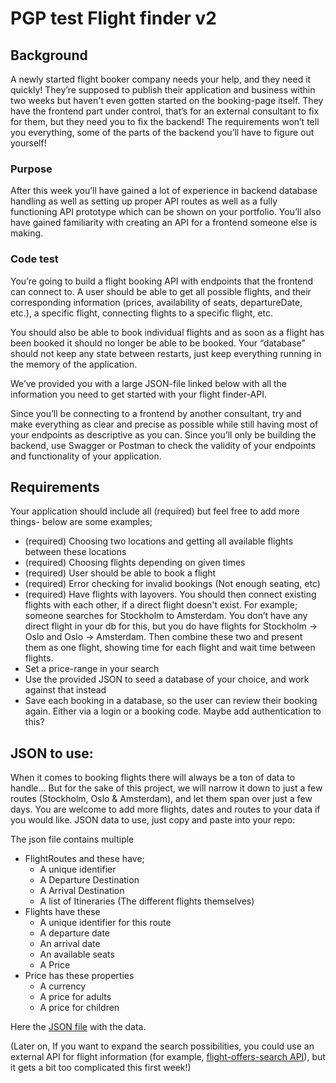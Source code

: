 # PGP test Flight finder v2

## Background
A newly started flight booker company needs your help, and they need it quickly! They’re supposed to publish their application and business within two weeks but haven't even gotten started on the booking-page itself. They have the frontend part under control, that’s for an external consultant to fix for them, but they need you to fix the backend! The requirements won’t tell you everything, some of the parts of the backend you’ll have to figure out yourself! 

### Purpose
After this week you’ll have gained a lot of experience in backend database handling as well as setting up proper API routes as well as a fully functioning API prototype which can be shown on your portfolio. You’ll also have gained familiarity with creating an API for a frontend someone else is making.

### Code test 
You’re going to build a flight booking API with endpoints that the frontend can connect to. A user should be able to get all possible flights, and their corresponding information (prices, availability of seats, departureDate, etc.), a specific flight, connecting flights to a specific flight, etc. 

You should also be able to book individual flights and as soon as a flight has been booked it should no longer be able to be booked. Your “database” should not keep any state between restarts, just keep everything running in the memory of the application. 

We’ve provided you with a large JSON-file linked below with all the information you need to get started with your flight finder-API. 

Since you’ll be connecting to a frontend by another consultant, try and make everything as clear and precise as possible while still having most of your endpoints as descriptive as you can. Since you’ll only be building the backend, use Swagger or Postman to check the validity of your endpoints and functionality of your application.

## Requirements
Your application should include all (required) but feel free to add more things- below are some examples;
- (required) Choosing two locations and getting all available flights between these locations
- (required) Choosing flights depending on given times
- (required) User should be able to book a flight
- (required) Error checking for invalid bookings (Not enough seating, etc)
- (required) Have flights with layovers. You should then connect existing flights with each other, if a direct flight doesn't exist. For example; someone searches for Stockholm to Amsterdam. You don’t have any direct flight in your db for this, but you do have flights for Stockholm -> Oslo and Oslo -> Amsterdam. Then combine these two and present them as one flight, showing time for each flight and wait time between flights. 
- Set a price-range in your search
- Use the provided JSON to seed a database of your choice, and work against that instead
- Save each booking in a database, so the user can review their booking again. Either via a login or a booking code. Maybe add authentication to this?

## JSON to use:
When it comes to booking flights there will always be a ton of data to handle… But for the sake of this project, we will narrow it down to just a few routes (Stockholm, Oslo & Amsterdam), and let them span over just a few days. You are welcome to add more flights, dates and routes to your data if you would like. JSON data to use, just copy and paste into your repo:  

The json file contains multiple 
- FlightRoutes and these have;
  - A unique identifier
  - A Departure Destination
  - A Arrival Destination
  - A list of Itineraries (The different flights themselves) 
- Flights have these
  - A unique identifier for this route
  - A departure date
  - An arrival date
  - An available seats
  - A Price
- Price has these properties
  - A currency
  - A price for adults
  - A price for children

Here the [JSON file](https://github.com/saltstudy/pgp-test-flightFinder-json/blob/main/data.json) with the data.

(Later on, If you want to expand the search possibilities, you could use an external API for flight information (for example, [flight-offers-search API](https://developers.amadeus.com/self-service/category/air/api-doc/flight-offers-search/api-reference)), but it gets a bit too complicated this first week!)
